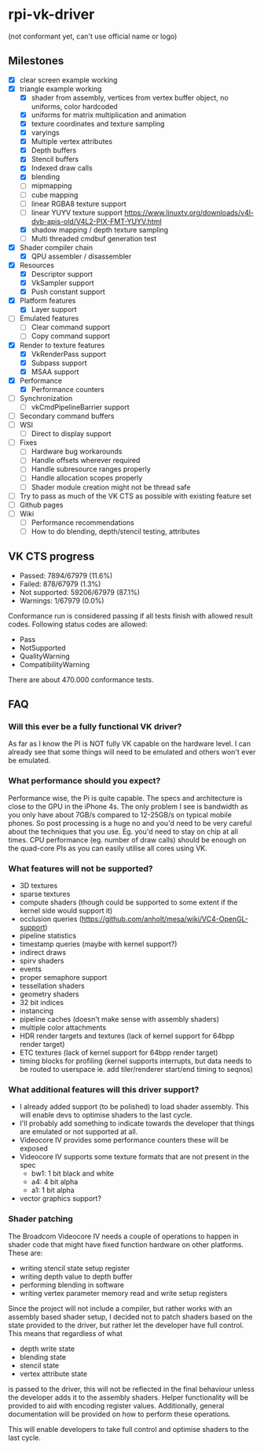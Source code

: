 # rpi-vk-driver
(not conformant yet, can't use official name or logo)

## Milestones
- [x] clear screen example working
- [x] triangle example working
  - [x] shader from assembly, vertices from vertex buffer object, no uniforms, color hardcoded
  - [x] uniforms for matrix multiplication and animation
  - [x] texture coordinates and texture sampling
  - [x] varyings
  - [x] Multiple vertex attributes
  - [x] Depth buffers
  - [x] Stencil buffers
  - [x] Indexed draw calls
  - [x] blending
  - [ ] mipmapping
  - [ ] cube mapping
  - [ ] linear RGBA8 texture support
  - [ ] linear YUYV texture support https://www.linuxtv.org/downloads/v4l-dvb-apis-old/V4L2-PIX-FMT-YUYV.html
  - [x] shadow mapping / depth texture sampling
  - [ ] Multi threaded cmdbuf generation test
- [x] Shader compiler chain
  - [x] QPU assembler / disassembler
- [x] Resources
  - [x] Descriptor support
  - [x] VkSampler support
  - [x] Push constant support
- [x] Platform features
  - [x] Layer support
- [ ] Emulated features
  - [ ] Clear command support
  - [ ] Copy command support
- [x] Render to texture features
  - [x] VkRenderPass support
  - [x] Subpass support
  - [x] MSAA support
- [x] Performance
  - [x] Performance counters
- [ ] Synchronization
  - [ ] vkCmdPipelineBarrier support
- [ ] Secondary command buffers
- [ ] WSI
  - [ ] Direct to display support
- [ ] Fixes
  - [ ] Hardware bug workarounds
  - [ ] Handle offsets wherever required
  - [ ] Handle subresource ranges properly
  - [ ] Handle allocation scopes properly
  - [ ] Shader module creation might not be thread safe
- [ ] Try to pass as much of the VK CTS as possible with existing feature set
- [ ] Github pages
- [ ] Wiki
  - [ ] Performance recommendations
  - [ ] How to do blending, depth/stencil testing, attributes

## VK CTS progress
- Passed:        7894/67979 (11.6%) 
- Failed:        878/67979 (1.3%)
- Not supported: 59206/67979 (87.1%)
- Warnings:      1/67979 (0.0%)

Conformance run is considered passing if all tests finish with allowed result
codes. 
Following status
codes are allowed:

- Pass
- NotSupported
- QualityWarning
- CompatibilityWarning 

There are about 470.000 conformance tests.

## FAQ
### Will this ever be a fully functional VK driver?
As far as I know the PI is NOT fully VK capable on the hardware level. I can already see that some things will need to be emulated and others won't ever be emulated.

### What performance should you expect?
Performance wise, the Pi is quite capable. The specs and architecture is close to the GPU in the iPhone 4s. The only problem I see is bandwidth as you only have about 7GB/s compared to 12-25GB/s on typical mobile phones. So post processing is a huge no and you'd need to be very careful about the techniques that you use. Eg. you'd need to stay on chip at all times. 
CPU performance (eg. number of draw calls) should be enough on the quad-core PIs as you can easily utilise all cores using VK.

### What features will not be supported?
- 3D textures
- sparse textures
- compute shaders (though could be supported to some extent if the kernel side would support it)
- occlusion queries (https://github.com/anholt/mesa/wiki/VC4-OpenGL-support)
- pipeline statistics
- timestamp queries (maybe with kernel support?)
- indirect draws
- spirv shaders
- events
- proper semaphore support
- tessellation shaders
- geometry shaders
- 32 bit indices
- instancing
- pipeline caches (doesn't make sense with assembly shaders)
- multiple color attachments
- HDR render targets and textures (lack of kernel support for 64bpp render target)
- ETC textures (lack of kernel support for 64bpp render target)
- timing blocks for profiling (kernel supports interrupts, but data needs to be routed to userspace ie. add tiler/renderer start/end timing to seqnos)

### What additional features will this driver support?
- I already added support (to be polished) to load shader assembly. This will enable devs to optimise shaders to the last cycle.
- I'll probably add something to indicate towards the developer that things are emulated or not supported at all.
- Videocore IV provides some performance counters these will be exposed
- Videocore IV supports some texture formats that are not present in the spec
  - bw1: 1 bit black and white
  - a4: 4 bit alpha
  - a1: 1 bit alpha
- vector graphics support?

### Shader patching
The Broadcom Videocore IV needs a couple of operations to happen in shader code that might have fixed function hardware on other platforms.  
These are: 
- writing stencil state setup register
- writing depth value to depth buffer
- performing blending in software
- writing vertex parameter memory read and write setup registers

Since the project will not include a compiler, but rather works with an assembly based shader setup, I decided not to patch shaders based on the state provided to the driver, but rather let the developer have full control.
This means that regardless of what  
- depth write state
- blending state
- stencil state
- vertex attribute state  

is passed to the driver, this will not be reflected in the final behaviour unless the developer adds it to the assembly shaders.
Helper functionality will be provided to aid with encoding register values. Additionally, general documentation will be provided on how to perform these operations.

This will enable developers to take full control and optimise shaders to the last cycle.

